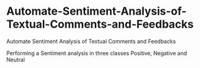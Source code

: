 # Automate-Sentiment-Analysis-of-Textual-Comments-and-Feedbacks

Automate Sentiment Analysis of Textual Comments and Feedbacks

Performing a Sentiment analysis in three classes Positive, Negative and Neutral
